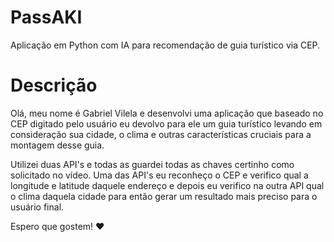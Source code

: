 # PassAKI
Aplicação em Python com IA para recomendação de guia turístico via CEP.

# Descrição
Olá, meu nome é Gabriel Vilela e desenvolvi uma aplicação que baseado no CEP digitado pelo usuário eu devolvo para ele um guia turístico levando em consideração sua cidade, o clima e outras características cruciais para a montagem desse guia.

Utilizei duas API's e todas as guardei todas as chaves certinho como solicitado no vídeo.
Uma das API's eu reconheço o CEP e verifico qual a longitude e latitude daquele endereço e depois eu verifico na outra API qual o clima daquela cidade para então gerar um resultado mais preciso para o usuário final.

Espero que gostem! ❤
